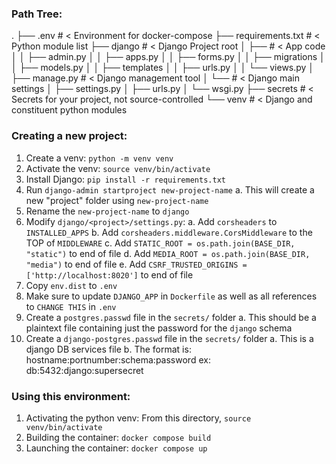 ### Path Tree:
.
├── .env                # < Environment for docker-compose
├── requirements.txt    # < Python module list
├── django              # < Django Project root
│   ├── <app>           # < App code
│   │   ├── admin.py
│   │   ├── apps.py
│   │   ├── forms.py
│   │   ├── migrations
│   │   ├── models.py
│   │   ├── templates
│   │   ├── urls.py
│   │   └── views.py
│   ├── manage.py      # < Django management tool
│   └── <project>      # < Django main settings
│       ├── settings.py
│       ├── urls.py
│       └── wsgi.py
├── secrets            # < Secrets for your project, not source-controlled
└── venv               # < Django and constituent python modules


### Creating a new project:
1. Create a venv: `python -m venv venv`
2. Activate the venv: `source venv/bin/activate`
3. Install Django: `pip install -r requirements.txt`
4. Run `django-admin startproject new-project-name`
  a. This will create a new "project" folder using `new-project-name`
5. Rename the `new-project-name` to `django`
5. Modify `django/<project>/settings.py`:
  a. Add `corsheaders` to `INSTALLED_APPS`
  b. Add `corsheaders.middleware.CorsMiddleware` to the TOP of `MIDDLEWARE`
  c. Add `STATIC_ROOT = os.path.join(BASE_DIR, "static")` to end of file
  d. Add `MEDIA_ROOT = os.path.join(BASE_DIR, "media")` to end of file
  e. Add `CSRF_TRUSTED_ORIGINS = ['http://localhost:8020']` to end of file
6. Copy `env.dist` to `.env`
7. Make sure to update `DJANGO_APP` in `Dockerfile` as well as all references to `CHANGE THIS` in `.env`
8. Create a `postgres.passwd` file in the `secrets/` folder
  a. This should be a plaintext file containing just the password for the `django` schema
9. Create a `django-postgres.passwd` file in the `secrets/` folder
  a. This is a django DB services file
  b. The format is: hostname:portnumber:schema:password
     ex: db:5432:django:supersecret

### Using this environment:
1. Activating the python venv: From this directory, `source venv/bin/activate`
2. Building the container: `docker compose build`
3. Launching the container: `docker compose up`

